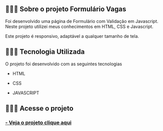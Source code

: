 ## 👩🏽‍💻 Sobre o projeto Formulário Vagas 

Foi desenvolvido uma página de Formulário com Validação em Javascript. Neste projeto utilizei meus conhecimentos em HTML, CSS e Javascript.

Este projeto é responsivo, adaptável a qualquer tamanho de tela.

## 👩🏽‍💻 Tecnologia Utilizada

O projeto foi desenvolvido com as seguintes tecnologias

- HTML

- CSS

- JAVASCRIPT

## 👩🏽‍💻 Acesse o projeto

<h3>
        <a href="https://lyrisnunes.github.io/formulario-trocadetema/"> - Veja o projeto clique aqui </a>
</h3>